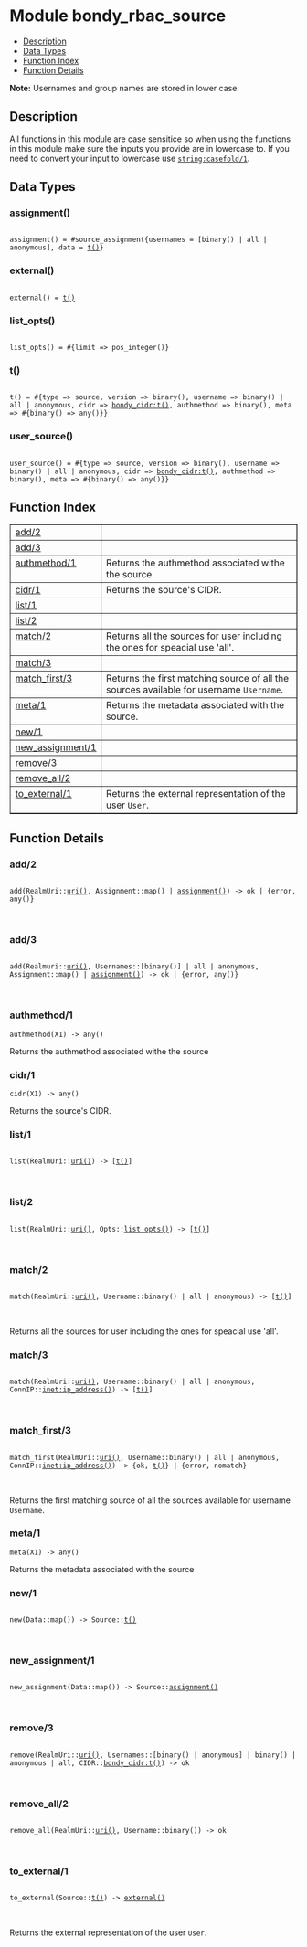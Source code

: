 

# Module bondy_rbac_source #
* [Description](#description)
* [Data Types](#types)
* [Function Index](#index)
* [Function Details](#functions)

**Note:**
Usernames and group names are stored in lower case.

<a name="description"></a>

## Description ##
All functions in this
module are case sensitice so when using the functions in this module make
sure the inputs you provide are in lowercase to. If you need to convert your
input to lowercase use [`string:casefold/1`](string.md#casefold-1).
<a name="types"></a>

## Data Types ##




### <a name="type-assignment">assignment()</a> ###


<pre><code>
assignment() = #source_assignment{usernames = [binary() | all | anonymous], data = <a href="#type-t">t()</a>}
</code></pre>




### <a name="type-external">external()</a> ###


<pre><code>
external() = <a href="#type-t">t()</a>
</code></pre>




### <a name="type-list_opts">list_opts()</a> ###


<pre><code>
list_opts() = #{limit =&gt; pos_integer()}
</code></pre>




### <a name="type-t">t()</a> ###


<pre><code>
t() = #{type =&gt; source, version =&gt; binary(), username =&gt; binary() | all | anonymous, cidr =&gt; <a href="bondy_cidr.md#type-t">bondy_cidr:t()</a>, authmethod =&gt; binary(), meta =&gt; #{binary() =&gt; any()}}
</code></pre>




### <a name="type-user_source">user_source()</a> ###


<pre><code>
user_source() = #{type =&gt; source, version =&gt; binary(), username =&gt; binary() | all | anonymous, cidr =&gt; <a href="bondy_cidr.md#type-t">bondy_cidr:t()</a>, authmethod =&gt; binary(), meta =&gt; #{binary() =&gt; any()}}
</code></pre>

<a name="index"></a>

## Function Index ##


<table width="100%" border="1" cellspacing="0" cellpadding="2" summary="function index"><tr><td valign="top"><a href="#add-2">add/2</a></td><td></td></tr><tr><td valign="top"><a href="#add-3">add/3</a></td><td></td></tr><tr><td valign="top"><a href="#authmethod-1">authmethod/1</a></td><td>Returns the authmethod associated withe the source.</td></tr><tr><td valign="top"><a href="#cidr-1">cidr/1</a></td><td>Returns the source's CIDR.</td></tr><tr><td valign="top"><a href="#list-1">list/1</a></td><td></td></tr><tr><td valign="top"><a href="#list-2">list/2</a></td><td></td></tr><tr><td valign="top"><a href="#match-2">match/2</a></td><td>Returns all the sources for user including the ones for speacial
use 'all'.</td></tr><tr><td valign="top"><a href="#match-3">match/3</a></td><td></td></tr><tr><td valign="top"><a href="#match_first-3">match_first/3</a></td><td>Returns the first matching source of all the sources available for
username <code>Username</code>.</td></tr><tr><td valign="top"><a href="#meta-1">meta/1</a></td><td>Returns the metadata associated with the source.</td></tr><tr><td valign="top"><a href="#new-1">new/1</a></td><td></td></tr><tr><td valign="top"><a href="#new_assignment-1">new_assignment/1</a></td><td></td></tr><tr><td valign="top"><a href="#remove-3">remove/3</a></td><td></td></tr><tr><td valign="top"><a href="#remove_all-2">remove_all/2</a></td><td></td></tr><tr><td valign="top"><a href="#to_external-1">to_external/1</a></td><td>Returns the external representation of the user <code>User</code>.</td></tr></table>


<a name="functions"></a>

## Function Details ##

<a name="add-2"></a>

### add/2 ###

<pre><code>
add(RealmUri::<a href="#type-uri">uri()</a>, Assignment::map() | <a href="#type-assignment">assignment()</a>) -&gt; ok | {error, any()}
</code></pre>
<br />

<a name="add-3"></a>

### add/3 ###

<pre><code>
add(Realmuri::<a href="#type-uri">uri()</a>, Usernames::[binary()] | all | anonymous, Assignment::map() | <a href="#type-assignment">assignment()</a>) -&gt; ok | {error, any()}
</code></pre>
<br />

<a name="authmethod-1"></a>

### authmethod/1 ###

`authmethod(X1) -> any()`

Returns the authmethod associated withe the source

<a name="cidr-1"></a>

### cidr/1 ###

`cidr(X1) -> any()`

Returns the source's CIDR.

<a name="list-1"></a>

### list/1 ###

<pre><code>
list(RealmUri::<a href="#type-uri">uri()</a>) -&gt; [<a href="#type-t">t()</a>]
</code></pre>
<br />

<a name="list-2"></a>

### list/2 ###

<pre><code>
list(RealmUri::<a href="#type-uri">uri()</a>, Opts::<a href="#type-list_opts">list_opts()</a>) -&gt; [<a href="#type-t">t()</a>]
</code></pre>
<br />

<a name="match-2"></a>

### match/2 ###

<pre><code>
match(RealmUri::<a href="#type-uri">uri()</a>, Username::binary() | all | anonymous) -&gt; [<a href="#type-t">t()</a>]
</code></pre>
<br />

Returns all the sources for user including the ones for speacial
use 'all'.

<a name="match-3"></a>

### match/3 ###

<pre><code>
match(RealmUri::<a href="#type-uri">uri()</a>, Username::binary() | all | anonymous, ConnIP::<a href="inet.md#type-ip_address">inet:ip_address()</a>) -&gt; [<a href="#type-t">t()</a>]
</code></pre>
<br />

<a name="match_first-3"></a>

### match_first/3 ###

<pre><code>
match_first(RealmUri::<a href="#type-uri">uri()</a>, Username::binary() | all | anonymous, ConnIP::<a href="inet.md#type-ip_address">inet:ip_address()</a>) -&gt; {ok, <a href="#type-t">t()</a>} | {error, nomatch}
</code></pre>
<br />

Returns the first matching source of all the sources available for
username `Username`.

<a name="meta-1"></a>

### meta/1 ###

`meta(X1) -> any()`

Returns the metadata associated with the source

<a name="new-1"></a>

### new/1 ###

<pre><code>
new(Data::map()) -&gt; Source::<a href="#type-t">t()</a>
</code></pre>
<br />

<a name="new_assignment-1"></a>

### new_assignment/1 ###

<pre><code>
new_assignment(Data::map()) -&gt; Source::<a href="#type-assignment">assignment()</a>
</code></pre>
<br />

<a name="remove-3"></a>

### remove/3 ###

<pre><code>
remove(RealmUri::<a href="#type-uri">uri()</a>, Usernames::[binary() | anonymous] | binary() | anonymous | all, CIDR::<a href="bondy_cidr.md#type-t">bondy_cidr:t()</a>) -&gt; ok
</code></pre>
<br />

<a name="remove_all-2"></a>

### remove_all/2 ###

<pre><code>
remove_all(RealmUri::<a href="#type-uri">uri()</a>, Username::binary()) -&gt; ok
</code></pre>
<br />

<a name="to_external-1"></a>

### to_external/1 ###

<pre><code>
to_external(Source::<a href="#type-t">t()</a>) -&gt; <a href="#type-external">external()</a>
</code></pre>
<br />

Returns the external representation of the user `User`.


